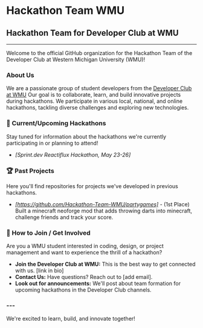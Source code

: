 # Hackathon Team WMU

## Hackathon Team for Developer Club at WMU

---

Welcome to the official GitHub organization for the Hackathon Team of the Developer Club at Western Michigan University (WMU)!

### About Us

We are a passionate group of student developers from the [Developer Club at WMU](https://discord.com/invite/G9yE5s6NFM) Our goal is to collaborate, learn, and build innovative projects during hackathons. We participate in various local, national, and online hackathons, tackling diverse challenges and exploring new technologies.

### 🚀 Current/Upcoming Hackathons

Stay tuned for information about the hackathons we're currently participating in or planning to attend!

* *[Sprint.dev Reactiflux Hackathon, May 23-26]*

### 🏆 Past Projects

Here you'll find repositories for projects we've developed in previous hackathons.

* *[https://github.com/Hackathon-Team-WMU/partygames]* - (1st Place) Built a minecraft neoforge mod that adds throwing darts into minecraft, challenge friends and track your score.

### 🤝 How to Join / Get Involved

Are you a WMU student interested in coding, design, or project management and want to experience the thrill of a hackathon?

* **Join the Developer Club at WMU:** This is the best way to get connected with us. [link in bio]
* **Contact Us:** Have questions? Reach out to [add email].
* **Look out for announcements:** We'll post about team formation for upcoming hackathons in the Developer Club channels.

### ---

We're excited to learn, build, and innovate together!
